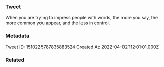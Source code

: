 ### Tweet
When you are trying to impress people with words, the more you say, the more common you appear, and the less in control.

### Metadata
Tweet ID: 1510225787835883524
Created At: 2022-04-02T12:01:01.000Z

### Related

